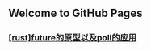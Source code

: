 ## Welcome to GitHub Pages

### [[rust]future的原型以及poll的应用](https://github.com/thouger/thouger.github.io/edit/main/[rust]future_original.md)
